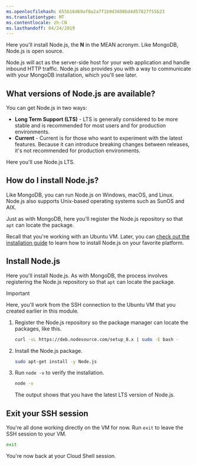 ```yaml
---
ms.openlocfilehash: 655b16d69af8a2a7f1b9d3608bd4d57827f55623
ms.translationtype: MT
ms.contentlocale: zh-CN
ms.lasthandoff: 04/24/2019
---
```

Here you'll install Node.js, the **N** in the MEAN acronym. Like MongoDB, Node.js is open source. 

Node.js will act as the server-side host for your web application and handle inbound HTTP traffic. Node.js also provides you with a way to communicate with your MongoDB installation, which you'll see later.

## <a name="what-versions-of-nodejs-are-available"></a>What versions of Node.js are available?

You can get Node.js in two ways:

- **Long Term Support (LTS)** - LTS is generally considered to be more stable and is recommended for most users and for production environments.
- **Current** - Current is for those who want to experiment with the latest features. Because it can introduce breaking changes between releases, it's not recommended for production environments.

Here you'll use Node.js LTS.

## <a name="how-do-i-install-nodejs"></a>How do I install Node.js?

Like MongoDB, you can run Node.js on Windows, macOS, and Linux. Node.js also supports Unix-based operating systems such as SunOS and AIX.

Just as with MongoDB, here you'll register the Node.js repository so that `apt` can locate the package.

Recall that you're working with an Ubuntu VM. Later, you can [check out the installation guide](https://nodejs.org/en/download/package-manager?azure-portal=true) to learn how to install Node.js on your favorite platform.

## <a name="install-nodejs"></a>Install Node.js

Here you'll install Node.js. As with MongoDB, the process involves registering the Node.js repository so that `apt` can locate the package.

> [!IMPORTANT]
> Here, you'll work from the SSH connection to the Ubuntu VM that you created earlier in this module.

1. Register the Node.js repository so the package manager can locate the packages, like this.

    ```bash
    curl -sL https://deb.nodesource.com/setup_8.x | sudo -E bash -
    ```

1. Install the Node.js package.

    ```bash
    sudo apt-get install -y Node.js
    ```

1. Run `node -v` to verify the installation.

    ```bash
    node -v
    ```

    The output shows that you have the latest LTS version of Node.js.

## <a name="exit-your-ssh-session"></a>Exit your SSH session

You're all done working directly on the VM for now. Run `exit` to leave the SSH session to your VM.

```bash
exit
```

You're now back at your Cloud Shell session.